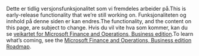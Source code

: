 <span data-ttu-id="3c8a4-101">Dette er tidlig versjonsfunksjonalitet som vi fremdeles arbeider på.</span><span class="sxs-lookup"><span data-stu-id="3c8a4-101">This is early-release functionality that we’re still working on.</span></span> <span data-ttu-id="3c8a4-102">Funksjonaliteten og innhold på denne siden er kan endres.</span><span class="sxs-lookup"><span data-stu-id="3c8a4-102">The functionality, and the content on this page, are subject to change.</span></span> <span data-ttu-id="3c8a4-103">Hvis du vil vite hva som kommer, kan du se [veikartet for Microsoft Finance and Operations, Business edition](https://go.microsoft.com/fwlink/?linkid=842139).</span><span class="sxs-lookup"><span data-stu-id="3c8a4-103">To learn what’s coming, see the [Microsoft Finance and Operations, Business edition Roadmap](https://go.microsoft.com/fwlink/?linkid=842139).</span></span>